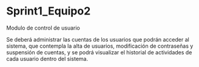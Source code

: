 Sprint1_Equipo2
===============

Modulo de control de usuario

Se deberá administrar las cuentas de los usuarios que podrán acceder al sistema, que contempla la  alta de usuarios, modificación de contraseñas y suspensión de cuentas, y se podrá visualizar el historial de actividades de cada usuario dentro del sistema. 
